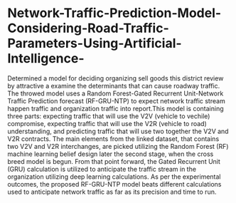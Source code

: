 # Network-Traffic-Prediction-Model-Considering-Road-Traffic-Parameters-Using-Artificial-Intelligence-
Determined a model for deciding organizing sell goods this district review by attractive a examine the determinants that can cause roadway traffic. The throwed model uses a Random Forest-Gated Recurrent Unit-Network Traffic Prediction forecast (RF-GRU-NTP) to expect network traffic stream happen traffic and organization traffic into report.This model is containing three parts: expecting traffic that will use the V2V (vehicle to vechile) compromise, expecting traffic that will use the V2R (vehicle to road) understanding, and predicting traffic that will use two together the V2V and V2R contracts. The main elements from the linked dataset, that contains two V2V and V2R interchanges, are picked utilizing the Random Forest (RF) machine learning belief design later the second stage, when the cross breed model is begun. From that point forward, the Gated Recurrent Unit (GRU) calculation is utilized to anticipate the traffic stream in the organization utilizing deep learning calculations. As per the experimental outcomes, the proposed RF-GRU-NTP model beats different calculations used to anticipate network traffic as far as its precision and time to run.
